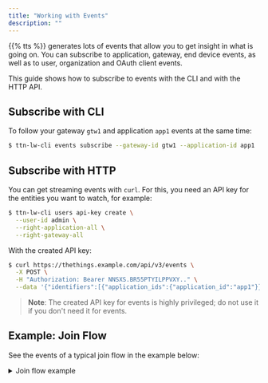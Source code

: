 ```yaml
---
title: "Working with Events"
description: ""
---
```


{{% tts %}} generates lots of events that allow you to get insight in what is going on. You can subscribe to application, gateway, end device events, as well as to user, organization and OAuth client events.

This guide shows how to subscribe to events with the CLI and with the HTTP API.

<!--more-->

## Subscribe with CLI

To follow your gateway `gtw1` and application `app1` events at the same time:

```bash
$ ttn-lw-cli events subscribe --gateway-id gtw1 --application-id app1
```

## Subscribe with HTTP

You can get streaming events with `curl`. For this, you need an API key for the entities you want to watch, for example:

```bash
$ ttn-lw-cli users api-key create \
  --user-id admin \
  --right-application-all \
  --right-gateway-all
```

With the created API key:

```bash
$ curl https://thethings.example.com/api/v3/events \
  -X POST \
  -H "Authorization: Bearer NNSXS.BR55PTYILPPVXY.." \
  --data '{"identifiers":[{"application_ids":{"application_id":"app1"}},{"gateway_ids":{"gateway_id":"gtw1"}}]}'
```

>**Note**: The created API key for events is highly privileged; do not use it if you don't need it for events.

## Example: Join Flow

See the events of a typical join flow in the example below:

<details><summary>Join flow example</summary>

```js
{
  "name": "gs.up.receive", // Gateway Server received an uplink message from a device.
  "time": "2019-04-04T09:54:34.786220Z",
  "identifiers": [
    {
      "gateway_ids": {
        "gateway_id": "multitech",
        "eui": "00800000A0000DB4"
      }
    }
  ],
  "correlation_ids": [
    "gs:conn:01D7KWADW2E5CJA32VS1MTR2J6",
    "gs:uplink:01D7KWB0N2KVCV8HZABC8DDHSA"
  ]
}
{
  "name": "js.join.accept", // Join Server accepted the join-accept.
  "time": "2019-04-04T09:54:34.806812Z",
  "identifiers": [
    {
      "device_ids": {
        "device_id": "dev1",
        "application_ids": {
          "application_id": "app1"
        },
        "dev_eui": "4200000000000000",
        "join_eui": "4200000000000000"
      }
    }
  ],
  "correlation_ids": [
    "rpc:/ttn.lorawan.v3.NsJs/HandleJoin:01D7KWB0NCTDY835V5N3CYWBZK"
  ]
}
{
  "name": "ns.up.join.forward", // Network Server forwarded the join-accept and it got accepted.
  "time": "2019-04-04T09:54:34.808132Z",
  "identifiers": [
    {
      "device_ids": {
        "device_id": "dev1",
        "application_ids": {
          "application_id": "app1"
        },
        "dev_eui": "4200000000000000",
        "join_eui": "4200000000000000"
      }
    }
  ],
  "correlation_ids": [
    "gs:conn:01D7KWADW2E5CJA32VS1MTR2J6",
    "gs:uplink:01D7KWB0N2KVCV8HZABC8DDHSA",
    "ns:uplink:01D7KWB0N5C1T8TE2HAVBJN5Y4",
    "rpc:/ttn.lorawan.v3.GsNs/HandleUplink:01D7KWB0N5G2N5C0AFXT4YMF8R"
  ]
}
{
  "name": "ns.up.merge_metadata", // Network Server merged metadata of incoming uplink messages.
  "time": "2019-04-04T09:54:34.991332Z",
  "identifiers": [
    {
      "device_ids": {
        "device_id": "dev1",
        "application_ids": {
          "application_id": "app1"
        },
        "dev_eui": "4200000000000000",
        "join_eui": "4200000000000000"
      }
    }
  ],
  "data": {
    "@type": "type.googleapis.com/google.protobuf.Value",
    "value": 1 // There was 1 gateway that received the join-request.
  },
  "correlation_ids": [
    // Here you find the correlation IDs of all gs.up.receive events that were merged.
    "gs:conn:01D7KWADW2E5CJA32VS1MTR2J6",
    "gs:uplink:01D7KWB0N2KVCV8HZABC8DDHSA",
    "ns:uplink:01D7KWB0N5C1T8TE2HAVBJN5Y4",
    "rpc:/ttn.lorawan.v3.GsNs/HandleUplink:01D7KWB0N5G2N5C0AFXT4YMF8R"
  ]
}
{
  "name": "as.up.join.receive", // Application Server receives the join-accept.
  "time": "2019-04-04T09:54:35.005090Z",
  "identifiers": [
    {
      "device_ids": {
        "device_id": "dev1",
        "application_ids": {
          "application_id": "app1"
        },
        "dev_eui": "4200000000000000",
        "join_eui": "4200000000000000",
        "dev_addr": "0063ECE2"
      }
    }
  ],
  "correlation_ids": [
    "as:up:01D7KWB0VX1D7G3RKFN9HDA39Q",
    "gs:conn:01D7KWADW2E5CJA32VS1MTR2J6",
    "gs:uplink:01D7KWB0N2KVCV8HZABC8DDHSA",
    "ns:uplink:01D7KWB0N5C1T8TE2HAVBJN5Y4",
    "rpc:/ttn.lorawan.v3.GsNs/HandleUplink:01D7KWB0N5G2N5C0AFXT4YMF8R"
  ]
}
{
  "name": "as.up.join.forward", // Application Server forwards the join-accept to an application (CLI, MQTT, webhooks, etc).
  "time": "2019-04-04T09:54:35.010243Z",
  "identifiers": [
    {
      "device_ids": {
        "device_id": "dev1",
        "application_ids": {
          "application_id": "app1"
        },
        "dev_eui": "4200000000000000",
        "join_eui": "4200000000000000",
        "dev_addr": "0063ECE2"
      }
    }
  ],
  "correlation_ids": [
    "as:up:01D7KWB0VX1D7G3RKFN9HDA39Q",
    "gs:conn:01D7KWADW2E5CJA32VS1MTR2J6",
    "gs:uplink:01D7KWB0N2KVCV8HZABC8DDHSA",
    "ns:uplink:01D7KWB0N5C1T8TE2HAVBJN5Y4",
    "rpc:/ttn.lorawan.v3.GsNs/HandleUplink:01D7KWB0N5G2N5C0AFXT4YMF8R"
  ]
}
{
  "name": "gs.down.send", // Gateway Server sent the join-accept to the gateway.
  "time": "2019-04-04T09:54:35.046147Z",
  "identifiers": [
    {
      "gateway_ids": {
        "gateway_id": "multitech",
        "eui": "00800000A0000DB4"
      }
    }
  ],
  "correlation_ids": [
    "gs:conn:01D7KWADW2E5CJA32VS1MTR2J6",
    "rpc:/ttn.lorawan.v3.NsGs/ScheduleDownlink:01D7KWB0W84AJ1P5A3AQV6R4J7"
  ]
}
{
  "name": "gs.up.forward", // Gateway Server forwarded join-request to the Network Server.
  "time": "2019-04-04T09:54:35.991226Z",
  "identifiers": [
    {
      "gateway_ids": {
        "gateway_id": "multitech",
        "eui": "00800000A0000DB4"
      }
    }
  ],
  "correlation_ids": [
    "gs:conn:01D7KWADW2E5CJA32VS1MTR2J6",
    "gs:uplink:01D7KWB0N2KVCV8HZABC8DDHSA"
  ]
}
```
</details>